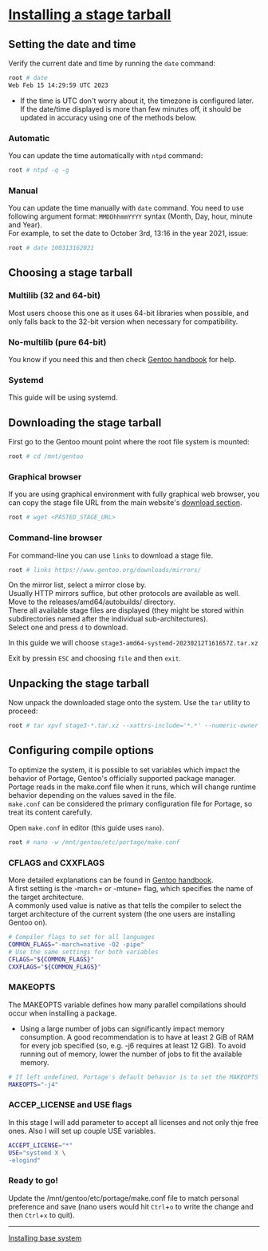 # [Installing a stage tarball](https://wiki.gentoo.org/wiki/Handbook:AMD64/Installation/Stage)
## Setting the date and time
Verify the current date and time by running the `date` command:
```bash
root # date
Web Feb 15 14:29:59 UTC 2023
```
* If the time is UTC don't worry about it, the timezone is configured later.  
If the date/time displayed is more than few minutes off, it should be updated in accuracy using one of the methods below.  
### Automatic
You can update the time automatically with `ntpd` command:
```bash
root # ntpd -q -g
```
### Manual
You can update the time manually with `date` command. You need to use following argument format: `MMDDhhmmYYYY` syntax (Month, Day, hour, minute and Year).  
For example,  to set the date to October 3rd, 13:16 in the year 2021, issue:
```bash
root # date 100313162021
```
## Choosing a stage tarball
### Multilib (32 and 64-bit)
Most users choose this one as it uses 64-bit libraries when possible, and only falls back to the 32-bit version when necessary for compatibility.  
### No-multilib (pure 64-bit)
You know if you need this and then check [Gentoo handbook](https://wiki.gentoo.org/wiki/Handbook:AMD64/Installation/Stage) for help.  
### Systemd
This guide will be using systemd.
## Downloading the stage tarball
First go to the Gentoo mount point where the root file system is mounted:
```bash
root # cd /mnt/gentoo
```
### Graphical browser
If you are using graphical environment with fully graphical web browser, you can copy the stage file URL from the main website's [download section](https://www.gentoo.org/downloads/#other-arches).  
```bash
root # wget <PASTED_STAGE_URL>
```
### Command-line browser
For command-line you can use `links` to download a stage file.
```bash
root # links https://www.gentoo.org/downloads/mirrors/
```
On the mirror list, select a mirror close by.  
Usually HTTP mirrors suffice, but other protocols are available as well.  
Move to the releases/amd64/autobuilds/ directory.   
There all available stage files are displayed (they might be stored within subdirectories named after the individual sub-architectures).  
Select one and press `d` to download.  
  
In this guide we will choose `stage3-amd64-systemd-20230212T161657Z.tar.xz`
  
Exit by pressin `ESC` and choosing `file` and then `exit`.  
  
## Unpacking the stage tarball
Now unpack the downloaded stage onto the system. Use the `tar` utility to proceed:
```bash
root # tar xpvf stage3-*.tar.xz --xattrs-include='*.*' --numeric-owner
```
  
## Configuring compile options
To optimize the system, it is possible to set variables which impact the behavior of Portage, Gentoo's officially supported package manager.  
Portage reads in the make.conf file when it runs, which will change runtime behavior depending on the values saved in the file.  
`make.conf` can be considered the primary configuration file for Portage, so treat its content carefully.  
  
Open `make.conf` in editor (this guide uses `nano`).
```bash
root # nano -w /mnt/gentoo/etc/portage/make.conf
```
### CFLAGS and CXXFLAGS
More detailed explanations can be found in [Gentoo handbook](https://wiki.gentoo.org/wiki/Handbook:AMD64/Installation/Stage).  
A first setting is the -march= or -mtune= flag, which specifies the name of the target architecture.  
A commonly used value is native as that tells the compiler to select the target architecture of the current system (the one users are installing Gentoo on).  
```bash
# Compiler flags to set for all languages
COMMON_FLAGS="-march=native -O2 -pipe"
# Use the same settings for both variables
CFLAGS="${COMMON_FLAGS}"
CXXFLAGS="${COMMON_FLAGS}"
```
### MAKEOPTS
The MAKEOPTS variable defines how many parallel compilations should occur when installing a package.  
* Using a large number of jobs can significantly impact memory consumption. A good recommendation is to have at least 2 GiB of RAM for every job specified (so, e.g. -j6 requires at least 12 GiB). To avoid running out of memory, lower the number of jobs to fit the available memory.  
```bash
# If left undefined, Portage's default behavior is to set the MAKEOPTS value to the same number of threads returned by `nproc` 
MAKEOPTS="-j4"
```
### ACCEP_LICENSE and USE flags
In this stage I will add parameter to accept all licenses and not only thje free ones. Also I will set up couple USE variables.
```bash
ACCEPT_LICENSE="*"
USE="systemd X \
-elogind"
```
### Ready to go!
Update the /mnt/gentoo/etc/portage/make.conf file to match personal preference and save (nano users would hit `Ctrl`+`o` to write the change and then `Ctrl`+`x` to quit).  
  
---
[Installing base system](https://github.com/Veliquu/Personal-linux/blob/main/Gentoo/Systemd/4.%20Installing%20base%20system.md)
